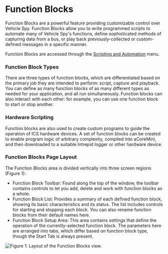 # Function Blocks

Function Blocks are a powerful feature providing customizable control over Vehicle Spy. Function Blocks allow you to write programmed scripts to automate many of Vehicle Spy's functions, define sophisticated methods of capturing data from a bus, or play back previously-collected or custom-defined messages in a specific manner.

Function Blocks are accessed through the [Scripting and Automation](../) menu.

### Function Block Types

There are three types of function blocks, which are differentiated based on the primary job they are intended to perform: script, capture and playback. You can define as many function blocks of as many different types as needed for your application, and all run simultaneously. Function blocks can also interact with each other: for example, you can use one function block to start or stop another.

### Hardware Scripting

Function blocks are also used to create custom programs to guide the operation of ICS hardware devices. A set of function blocks can be created to enable program logic of arbitrary complexity, compiled into aCoreMini, and then downloaded to a suitable Intrepid logger or other hardware device.

### Function Blocks Page Layout

The Function Blocks area is divided vertically into three screen regions (Figure 1):

* Function Block Toolbar: Found along the top of the window, the toolbar contains controls to let you add, delete and work with function blocks as a whole.
* Function Block List: Provides a summary of each defined function block, showing its basic characteristics and its status. The list includes controls for starting and stopping each block. You can also rename function blocks from their default names here.
* Function Block Setup Area: This area contains settings that define the operation of the currently-selected function block. The parameters here are arranged into tabs, which differ based on function block type, though the Start Tab is always present.

![Figure 1: Layout of the Function Blocks view.](../../../.gitbook/assets/function\_blocks.gif)
